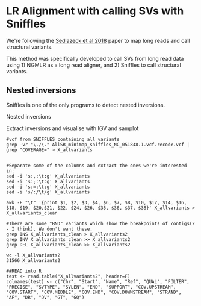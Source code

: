 # LR Alignment with calling SVs with Sniffles

We're following the [Sedlazeck et al 2018](https://www.ncbi.nlm.nih.gov/pmc/articles/PMC5990442/) paper to map long reads and call structural variants. 

This method was specifically developed to call SVs from long read data using 1) NGMLR as a long read aligner, and 2) Sniffles to call structural variants. 


## Nested inversions

Sniffles is one of the only programs to detect nested inversions. 

Nested inversions 


Extract inversions and visualise with IGV and samplot
```
#vcf from SNIFFLES containing all variants
grep -vr "\./\." AllSR_minimap_sniffles_NC_051848.1.vcf.recode.vcf | grep "COVERAGE=" > X_allvariants


#Separate some of the columns and extract the ones we're interested in: 
sed -i 's:,:\t:g' X_allvariants
sed -i 's:;:\t:g' X_allvariants
sed -i 's:=:\t:g' X_allvariants
sed -i 's/:/\t/g' X_allvariants

awk -F "\t" '{print $1, $2, $3, $4, $6, $7, $8, $10, $12, $14, $16, $18, $19, $20,$21, $22, $24, $26, $35, $36, $37, $38}' X_allvariants > X_allvariants_clean

#There are some "BND" variants which show the breakpoints of contigs(? - I think). We don't want these. 
grep INS X_allvariants_clean > X_allvariants2
grep INV X_allvariants_clean >> X_allvariants2
grep DEL X_allvariants_clean >> X_allvariants2

wc -l X_allvariants2
31566 X_allvariants2

##READ into R
test <- read.table("X_allvariants2", header=F)
colnames(test) <- c("Chr", "Start", "Name", "Ref", "QUAL", "FILTER", "PRECISE", "SVTYPE", "SVLEN", "END", "SUPPORT", "COV.UPSTREAM", "COV.START", "COV.MIDDLE", "COV.END", "COV.DOWNSTREAM", "STRAND", "AF", "DR", "DV", "GT", "GQ")

```

